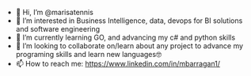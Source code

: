 - 👋 Hi, I’m @marisatennis
- 👀 I’m interested in Business Intelligence, data, devops for BI solutions and software engineering
- 🌱 I’m currently learning GO, and advancing my c# and python skills
- 💞️ I’m looking to collaborate on/learn about any project to advance my programing skills and learn new languages🤓
- 📫 How to reach me: https://www.linkedin.com/in/mbarragan1/

<!---
marisatennis/marisatennis is a ✨ special ✨ repository because its `README.md` (this file) appears on your GitHub profile.
You can click the Preview link to take a look at your changes.
--->
